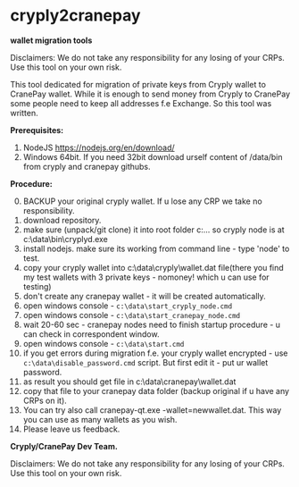 # cryply2cranepay

**wallet migration tools**

Disclaimers: We do not take any responsibility for any losing of your CRPs. Use this tool on your own risk.

This tool dedicated for migration of private keys from Cryply wallet to CranePay wallet.
While it is enough to send money from Cryply to CranePay some people need to keep all addresses f.e Exchange.
So this tool was written.

**Prerequisites:**

1. NodeJS https://nodejs.org/en/download/
2. Windows 64bit. If you need 32bit download urself content of /data/bin from cryply and cranepay githubs.

**Procedure:** 

0.  BACKUP your original cryply wallet. If u lose any CRP we take no responsibility.
1.  download repository.
2.  make sure (unpack/git clone) it into root folder c:\... so cryply node is at c:\data\bin\cryplyd.exe
3.  install nodejs. make sure its working from command line - type 'node' to test.
4.  copy your cryply wallet into c:\data\cryply\wallet.dat file(there you find my test wallets with 3 private keys - nomoney! which u can use for testing)
5.  don't create any cranepay wallet - it will be created automatically.
6.  open windows console - `c:\data\start_cryply_node.cmd`
7.  open windows console - `c:\data\start_cranepay_node.cmd`
8.  wait 20-60 sec - cranepay nodes need to finish startup procedure - u can check in correspondent window.
9.  open windows console - `c:\data\start.cmd`
10. if you get errors during migration f.e. your cryply wallet encrypted - use `c:\data\disable_password.cmd` script. But first edit it - put ur wallet password.
11. as result you should get file in c:\data\cranepay\wallet.dat
12. copy that file to your cranepay data folder (backup original if u have any CRPs on it).
13. You can try also call cranepay-qt.exe -wallet=newwallet.dat. This way you can use as many wallets as you wish.
14. Please leave us feedback.

**Cryply/CranePay Dev Team.**

Disclaimers: We do not take any responsibility for any losing of your CRPs. Use this tool on your own risk.
